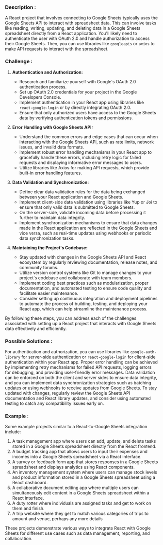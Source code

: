 ### Description :
A React project that involves connecting to Google Sheets typically uses the Google Sheets API to interact with spreadsheet data. This can involve tasks like reading, writing, updating, and deleting data in a Google Sheets spreadsheet directly from a React application. You'll likely need to authenticate the user with OAuth 2.0 and handle authorization to access their Google Sheets. Then, you can use libraries like `googleapis` or `axios` to make API requests to interact with the spreadsheet.

### Challenge :
1. **Authentication and Authorization:**
   - Research and familiarize yourself with Google's OAuth 2.0 authentication process.
   - Set up OAuth 2.0 credentials for your project in the Google Developers Console.
   - Implement authentication in your React app using libraries like `react-google-login` or by directly integrating OAuth 2.0.
   - Ensure that only authorized users have access to the Google Sheets data by verifying authentication tokens and permissions.

2. **Error Handling with Google Sheets API:**
   - Understand the common errors and edge cases that can occur when interacting with the Google Sheets API, such as rate limits, network issues, and invalid data formats.
   - Implement robust error handling mechanisms in your React app to gracefully handle these errors, including retry logic for failed requests and displaying informative error messages to users.
   - Utilize libraries like Axios for making API requests, which provide built-in error handling features.

3. **Data Validation and Synchronization:**
   - Define clear data validation rules for the data being exchanged between your React application and Google Sheets.
   - Implement client-side data validation using libraries like Yup or Joi to ensure that only valid data is submitted to Google Sheets.
   - On the server-side, validate incoming data before processing it further to maintain data integrity.
   - Implement synchronization mechanisms to ensure that data changes made in the React application are reflected in the Google Sheets and vice versa, such as real-time updates using webhooks or periodic data synchronization tasks.

4. **Maintaining the Project's Codebase:**
   - Stay updated with changes in the Google Sheets API and React ecosystem by regularly reviewing documentation, release notes, and community forums.
   - Utilize version control systems like Git to manage changes to your project's codebase and collaborate with team members.
   - Implement coding best practices such as modularization, proper documentation, and automated testing to ensure code quality and facilitate easier maintenance.
   - Consider setting up continuous integration and deployment pipelines to automate the process of building, testing, and deploying your React app, which can help streamline the maintenance process.

By following these steps, you can address each of the challenges associated with setting up a React project that interacts with Google Sheets data effectively and efficiently.

### Possible Solutions : 
For authentication and authorization, you can use libraries like `google-auth-library` for server-side authentication or `react-google-login` for client-side authentication within your React app. Proper error handling can be achieved by implementing retry mechanisms for failed API requests, logging errors for debugging, and providing user-friendly error messages. Data validation can be enforced on both the client and server sides to ensure data integrity, and you can implement data synchronization strategies such as batching updates or using webhooks to receive updates from Google Sheets. To stay updated with changes, regularly review the Google Sheets API documentation and React library updates, and consider using automated testing to catch any compatibility issues early on.

### Example :
Some example projects similar to a React-to-Google Sheets integration include:

1. A task management app where users can add, update, and delete tasks stored in a Google Sheets spreadsheet directly from the React frontend.
2. A budget tracking app that allows users to input their expenses and incomes into a Google Sheets spreadsheet via a React interface.
3. A survey or feedback form app that stores responses in a Google Sheets spreadsheet and displays analytics using React components.
4. An inventory management system where users can manage stock levels and product information stored in a Google Sheets spreadsheet using a React dashboard.
5. A collaborative document editing app where multiple users can simultaneously edit content in a Google Sheets spreadsheet within a React interface.
6. A duty rotter where individuals are assigned tasks and get to work on them and finish.
7. A trip website where they get to match various categories of trips to amount and venue, perhaps any more details


These projects demonstrate various ways to integrate React with Google Sheets for different use cases such as data management, reporting, and collaboration.
